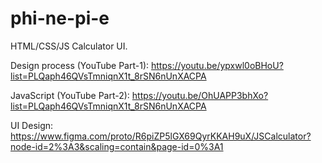 # phi-ne-pi-e
HTML/CSS/JS Calculator UI.

Design process (YouTube Part-1): https://youtu.be/ypxwl0oBHoU?list=PLQaph46QVsTmniqnX1t_8rSN6nUnXACPA

JavaScript (YouTube Part-2): https://youtu.be/OhUAPP3bhXo?list=PLQaph46QVsTmniqnX1t_8rSN6nUnXACPA

UI Design: https://www.figma.com/proto/R6piZP5lGX69QyrKKAH9uX/JSCalculator?node-id=2%3A3&scaling=contain&page-id=0%3A1
